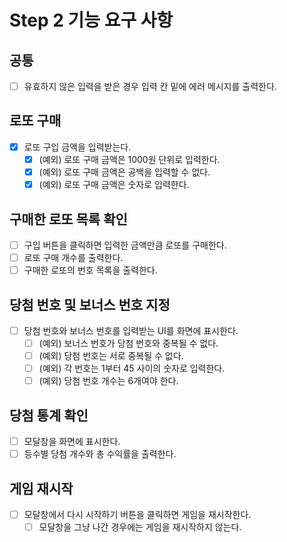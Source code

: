 # Step 2 기능 요구 사항

## 공통

- [ ] 유효하지 않은 입력을 받은 경우 입력 칸 밑에 에러 메시지를 출력한다.

## 로또 구매

- [x] 로또 구입 금액을 입력받는다.
  - [x] (예외) 로또 구매 금액은 1000원 단위로 입력한다.
  - [x] (예외) 로또 구매 금액은 공백을 입력할 수 없다.
  - [x] (예외) 로또 구매 금액은 숫자로 입력한다.

## 구매한 로또 목록 확인

- [ ] 구입 버튼을 클릭하면 입력한 금액만큼 로또를 구매한다.
- [ ] 로또 구매 개수를 출력한다.
- [ ] 구매한 로또의 번호 목록을 출력한다.

## 당첨 번호 및 보너스 번호 지정

- [ ] 당첨 번호와 보너스 번호를 입력받는 UI를 화면에 표시한다.
  - [ ] (예외) 보너스 번호가 당첨 번호와 중복될 수 없다.
  - [ ] (예외) 당첨 번호는 서로 중복될 수 없다.
  - [ ] (예외) 각 번호는 1부터 45 사이의 숫자로 입력한다.
  - [ ] (예외) 당첨 번호 개수는 6개여야 한다.

## 당첨 통계 확인

- [ ] 모달창을 화면에 표시한다.
- [ ] 등수별 당첨 개수와 총 수익률을 출력한다.

## 게임 재시작

- [ ] 모달창에서 다시 시작하기 버튼을 클릭하면 게임을 재시작한다.
  - [ ] 모달창을 그냥 나간 경우에는 게임을 재시작하지 않는다.

